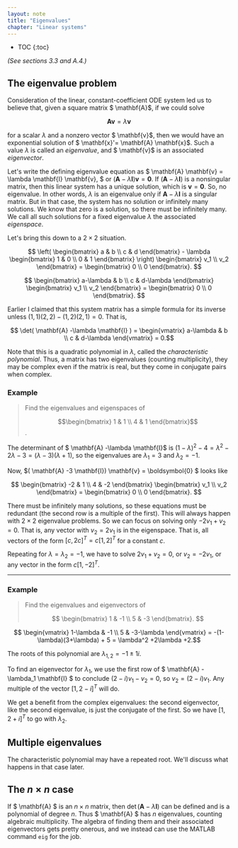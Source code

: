 ```yaml
---
layout: note
title: "Eigenvalues"
chapter: "Linear systems"
---
```

* TOC
{:toc}

*(See sections 3.3 and A.4.)*

## The eigenvalue problem

Consideration of the linear, constant-coefficient ODE system led us to believe that, given a square matrix $ \mathbf{A}$,  if we could solve

$$ \mathbf{A} \mathbf{v} = \lambda \mathbf{v} $$

for a scalar $\lambda$ and a nonzero vector $ \mathbf{v}$, then we would have an exponential solution of $ \mathbf{x}'= \mathbf{A} \mathbf{x}$. Such a value $\lambda$ is called an *eigenvalue*, and $ \mathbf{v}$ is an associated *eigenvector*.

Let's write the defining eigenvalue equation as $ \mathbf{A} \mathbf{v} = \lambda \mathbf{I} \mathbf{v}, $ or $(\mathbf{A}-\lambda \mathbf{I})  \mathbf{v} = \boldsymbol{0}.$ If $(\mathbf{A}-\lambda \mathbf{I})$ is a nonsingular matrix, then this linear system has a unique solution, which is $\mathbf{v} = \boldsymbol{0}$. So, no eigenvalue. In other words, $\lambda$ is an eigenvalue only if $\mathbf{A}-\lambda \mathbf{I}$ is a singular matrix. But in that case, the system has no solution or infinitely many solutions. We know that zero is a solution, so there must be infinitely many. We call all such solutions for a fixed eigenvalue $\lambda$ the associated *eigenspace*.

Let's bring this down to a $2\times 2$ situation.

$$ \left( \begin{bmatrix} a & b \\ c & d \end{bmatrix} - \lambda \begin{bmatrix} 1 & 0 \\ 0 & 1 \end{bmatrix} \right) 
\begin{bmatrix} v_1 \\ v_2 \end{bmatrix} = \begin{bmatrix} 0 \\ 0 \end{bmatrix}. $$ 

$$  \begin{bmatrix} a-\lambda & b \\ c & d-\lambda \end{bmatrix} 
\begin{bmatrix} v_1 \\ v_2 \end{bmatrix} = \begin{bmatrix} 0 \\ 0 \end{bmatrix}. $$ 

Earlier I claimed that this system matrix has a simple formula for its inverse unless $(1,1)(2,2)-(1,2)(2,1)=0$. That is,

$$ \det( \mathbf{A} -\lambda \mathbf{I} ) =   \begin{vmatrix} a-\lambda & b \\ c & d-\lambda \end{vmatrix} = 0.$$

Note that this is a quadratic polynomial in $\lambda$, called the *characteristic polynomial*. Thus, a matrix has two eigenvalues (counting multiplicity), they may be complex even if the matrix is real, but they come in conjugate pairs when complex. 

### Example

> Find the eigenvalues and eigenspaces of
>
> $$\begin{bmatrix} 1 & 1 \\ 4 & 1 \end{bmatrix}$$.

The determinant of $ \mathbf{A} -\lambda \mathbf{I}$ is $(1-\lambda)^2-4=\lambda^2-2\lambda -3=(\lambda-3)(\lambda+1)$, so the eigenvalues are $\lambda_1=3$ and $\lambda_2=-1$.

Now, $( \mathbf{A} -3 \mathbf{I}) \mathbf{v} = \boldsymbol{0} $ looks like

$$  \begin{bmatrix} -2 & 1 \\ 4 & -2 \end{bmatrix} 
\begin{bmatrix} v_1 \\ v_2 \end{bmatrix} = \begin{bmatrix} 0 \\ 0 \end{bmatrix}. $$

There must be infinitely many solutions, so these equations must be redundant (the second row is a multiple of the first). This will always happen with $2\times 2$ eigenvalue problems. So we can focus on solving only $-2v_1+v_2=0$. That is, any vector with $v_2=2v_1$ is in the eigenspace. That is, all vectors of the form $[c,2c]^T=c[1,2]^T$ for a constant $c$.

Repeating for $\lambda=\lambda_2=-1$, we have to solve $2v_1+v_2=0$, or $v_2=-2v_1$, or any vector in the form $c[1,-2]^T$.

---

### Example

> Find the eigenvalues and eigenvectors of
>
> $$ \begin{bmatrix} 1 & -1 \\ 5 & -3 \end{bmatrix}. $$

$$ \begin{vmatrix}  1-\lambda & -1 \\ 5 & -3-\lambda \end{vmatrix} = -(1-\lambda)(3+\lambda) + 5 = \lambda^2 +2\lambda +2.$$

The roots of this polynomial are $\lambda_{1,2} = -1 \pm 1i.$

To find an eigenvector for $\lambda_1$, we use the first row of $ \mathbf{A} - \lambda_1 \mathbf{I} $ to conclude $(2-i)v_1 -v_2 = 0$, so $v_2=(2-i)v_1$. Any multiple of the vector $[1,2-i]^T$ will do.

We get a benefit from the complex eigenvalues: the second eigenvector, like the second eigenvalue, is just the conjugate of the first. So we have $[1,2+i]^T$ to go with $\lambda_2$. 


## Multiple eigenvalues

The characteristic polynomial may have a repeated root. We'll discuss what happens in that case later. 


## The $n\times n$ case

If $ \mathbf{A} $ is an $n\times n$ matrix, then $\det( \mathbf{A} - \lambda \mathbf{I} )$ can be defined and is a polynomial of degree $n$. Thus  $ \mathbf{A} $ has $n$ eigenvalues, counting algebraic multiplicity. The algebra of finding them and their associated eigenvectors gets pretty onerous, and we instead can use the MATLAB command `eig` for the job. 

